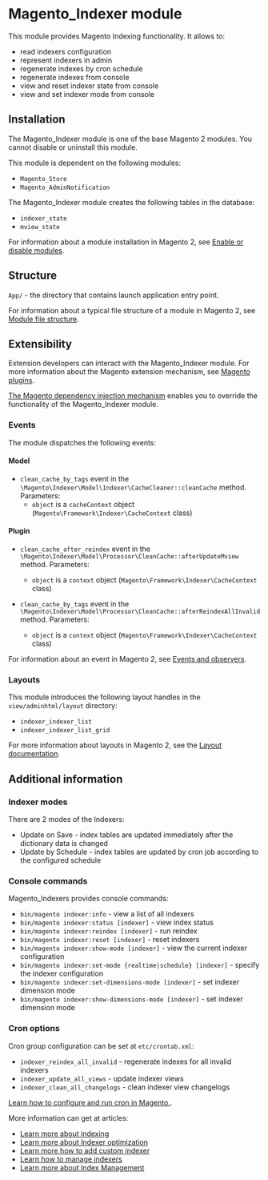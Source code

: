 # Magento_Indexer module

This module provides Magento Indexing functionality.
It allows to:

 - read indexers configuration
 - represent indexers in admin
 - regenerate indexes by cron schedule
 - regenerate indexes from console
 - view and reset indexer state from console
 - view and set indexer mode from console

## Installation

The Magento_Indexer module is one of the base Magento 2 modules. You cannot disable or uninstall this module.

This module is dependent on the following modules:

- `Magento_Store`
- `Magento_AdminNotification`

The Magento_Indexer module creates the following tables in the database:

- `indexer_state`
- `mview_state`

For information about a module installation in Magento 2, see [Enable or disable modules](https://experienceleague.adobe.com/docs/commerce-operations/installation-guide/tutorials/manage-modules.html).

## Structure

`App/` - the directory that contains launch application entry point.

For information about a typical file structure of a module in Magento 2, see [Module file structure](https://developer.adobe.com/commerce/php/development/build/component-file-structure/#module-file-structure).

## Extensibility

Extension developers can interact with the Magento_Indexer module. For more information about the Magento extension mechanism, see [Magento plugins](https://developer.adobe.com/commerce/php/development/components/plugins/).

[The Magento dependency injection mechanism](https://developer.adobe.com/commerce/php/development/components/dependency-injection/) enables you to override the functionality of the Magento_Indexer module.

### Events

The module dispatches the following events:

#### Model

- `clean_cache_by_tags` event in the `\Magento\Indexer\Model\Indexer\CacheCleaner::cleanCache` method. Parameters:
    - `object` is a `cacheContext` object (`Magento\Framework\Indexer\CacheContext` class)

#### Plugin

- `clean_cache_after_reindex` event in the `\Magento\Indexer\Model\Processor\CleanCache::afterUpdateMview` method. Parameters:
    - `object` is a `context` object (`Magento\Framework\Indexer\CacheContext` class)

- `clean_cache_by_tags` event in the `\Magento\Indexer\Model\Processor\CleanCache::afterReindexAllInvalid` method. Parameters:
    - `object` is a `context` object (`Magento\Framework\Indexer\CacheContext` class)

For information about an event in Magento 2, see [Events and observers](https://developer.adobe.com/commerce/php/development/components/events-and-observers/#events).

### Layouts

This module introduces the following layout handles in the `view/adminhtml/layout` directory:

- `indexer_indexer_list`
- `indexer_indexer_list_grid`

For more information about layouts in Magento 2, see the [Layout documentation](https://developer.adobe.com/commerce/frontend-core/guide/layouts/).

## Additional information

### Indexer modes

There are 2 modes of the Indexers:

- Update on Save - index tables are updated immediately after the dictionary data is changed
- Update by Schedule - index tables are updated by cron job according to the configured schedule

### Console commands

Magento_Indexers provides console commands:

- `bin/magento indexer:info` - view a list of all indexers
- `bin/magento indexer:status [indexer]` - view index status
- `bin/magento indexer:reindex [indexer]` - run reindex
- `bin/magento indexer:reset [indexer]` - reset indexers
- `bin/magento indexer:show-mode [indexer]` - view the current indexer configuration
- `bin/magento indexer:set-mode {realtime|schedule} [indexer]` - specify the indexer configuration
- `bin/magento indexer:set-dimensions-mode [indexer]` - set indexer dimension mode
- `bin/magento indexer:show-dimensions-mode [indexer]` - set indexer dimension mode

### Cron options

Cron group configuration can be set at `etc/crontab.xml`:

- `indexer_reindex_all_invalid` - regenerate indexes for all invalid indexers
- `indexer_update_all_views` - update indexer views
- `indexer_clean_all_changelogs` - clean indexer view changelogs

[Learn how to configure and run cron in Magento.](https://experienceleague.adobe.com/docs/commerce-operations/configuration-guide/cli/configure-cron-jobs.html).

More information can get at articles:

- [Learn more about indexing](https://developer.adobe.com/commerce/php/development/components/indexing/)
- [Learn more about Indexer optimization](https://developer.adobe.com/commerce/php/development/components/indexing/optimization/)
- [Learn more how to add custom indexer](https://developer.adobe.com/commerce/php/development/components/indexing/custom-indexer/)
- [Learn how to manage indexers](https://experienceleague.adobe.com/docs/commerce-operations/configuration-guide/cli/manage-indexers.html)
- [Learn more about Index Management](https://docs.magento.com/user-guide/system/index-management.html)
